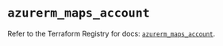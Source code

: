 # `azurerm_maps_account`

Refer to the Terraform Registry for docs: [`azurerm_maps_account`](https://registry.terraform.io/providers/hashicorp/azurerm/3.106.1/docs/resources/maps_account).
